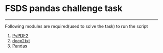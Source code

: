 <h1>FSDS pandas challenge task</h1><hr/> 
<p>
    Following modules are required(used to solve the task) to run the script
</p>
 <ol>
        <li><a href="https://pypi.org/project/PyPDF2/">PyPDF2</a></li>
        <li><a href="https://pypi.org/project/docx2txt/">docx2txt</a></li>
        <li><a href="https://pypi.org/project/pandas/">Pandas</a></li>
</ol>